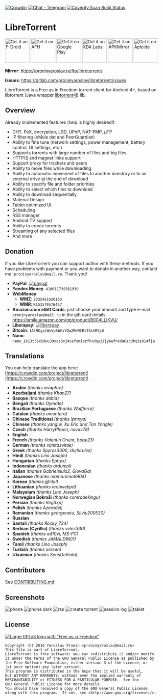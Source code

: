 [![Crowdin](https://d322cqt584bo4o.cloudfront.net/libretorrent/localized.svg)](https://crowdin.com/project/libretorrent)
[![Chat - Telegram](https://img.shields.io/badge/chat-Telegram-blue.svg)](https://t.me/LibreTorrent)
[<img alt="Coverity Scan Build Status" src="https://scan.coverity.com/projects/14421/badge.svg">](https://scan.coverity.com/projects/proninyaroslav-libretorrent)

LibreTorrent
=====================
[<img alt="Get it on F-Droid" height="80" src="https://tachibanagenerallaboratories.github.io/images/badges/F-Droid/get-it-on.png">](https://f-droid.org/app/org.proninyaroslav.libretorrent)
[<img alt="Get it on AFH" height="80" src="https://tachibanagenerallaboratories.github.io/images/badges/Android%20File%20Host/android-file-host-badge.png">](https://www.androidfilehost.com/?w=files&flid=246723)
[<img alt="Get it on Google Play" height="80" src="https://play.google.com/intl/en_us/badges/images/generic/en_badge_web_generic.png">](https://play.google.com/store/apps/details?id=org.proninyaroslav.libretorrent)
[<img alt="Get it on XDA Labs" height="80" src="https://tachibanagenerallaboratories.github.io/images/badges/XDA%20Labs/xda-labs-badge.png">](https://labs.xda-developers.com/store/app/org.proninyaroslav.libretorrent)
[<img alt="Get it on APKMirror" height="80" src="https://raw.githubusercontent.com/proninyaroslav/TachibanaGeneralLaboratories.github.io/master/images/badges/APKMirror/get-it-on-apkmirror.png">](https://www.apkmirror.com/apk/proninyaroslav/libretorrent)
[<img alt="Get it on Aptoide" height="80" src="https://raw.githubusercontent.com/proninyaroslav/TachibanaGeneralLaboratories.github.io/master/images/badges/Aptoide/get-it-on-aptoide.png">](https://libretorrent.en.aptoide.com/app)

**Mirror:** https://proninyaroslav.ru/ftp/libretorrent/

**Issues**: https://gitlab.com/proninyaroslav/libretorrent/issues

LibreTorrent is a Free as in Freedom torrent client for Android 4+, based on libtorrent (Java wrapper [libtorrent4j](https://github.com/aldenml/libtorrent4j)) lib.

Overview
---

Already implemented features (help is highly desired!):

 - DHT, PeX, encryption, LSD, UPnP, NAT-PMP, µTP
 - IP filtering (eMule dat and PeerGuardian)
 - Ability to fine tune (network settings, power management, battery control, UI settings, etc.)
 - Supports torrents with large number of files and big files
 - HTTP\S and magnet links support
 - Support proxy for trackers and peers
 - Ability to move files while downloading
 - Ability to automatic movement of files to another directory or to an external drive at the end of download
 - Ability to specify file and folder priorities
 - Ability to select which files to download
 - Ability to download sequentially
 - Material Design
 - Tablet optimized UI
 - Scheduling
 - RSS manager
 - Android TV support
 - Ability to create torrents
 - Streaming of any selected files
 - And more

Donation
---

If you like LibreTorrent you can support author with these methods. If you have problems with payment or you want to donate in another way, contact me: `proninyaroslav@mail.ru`. Thank you!

 - **PayPal**: [![paypal](https://www.paypalobjects.com/en_US/i/btn/btn_donateCC_LG.gif)](https://www.paypal.com/cgi-bin/webscr?cmd=_s-xclick&hosted_button_id=GWWYZSCKPAB2Q)
 - **Yandex Money**: `410011738561939`
 - **WebMoney**:
     - **WMZ**: `Z335461926163`
     - **WMR**: `R151579576467`
 - **Amazon.com eGift Cards**: just choose your amount and type e-mail `proninyaroslav@mail.ru`
in the gift card details https://smile.amazon.com/gp/product/B004LLIKVU/
 - **Liberapay**: [![liberapay](https://liberapay.com/assets/widgets/donate.svg)](https://liberapay.com/proninyaroslav/donate)
 - **Bitcoin**: `1Af9DgxtWvVp6bFiYQw2MeWtRzTXshRYpB`
 - **Nano**: `nano_1b13t35x5dwu39xcs3xj4ozfsniozfnxdqwjijy6efnkda6sc3hqie914fja`

Translations
---

You can help translate the app here: [https://crowdin.com/project/libretorrent](https://crowdin.com/project/libretorrent)

 - **Arabic** *(thanks xivaphro)*
 - **Azerbaijani** *(thanks Khan27)*
 - **Basque** *(thanks dabid)*
 - **Bengali** *(thanks Oymate)*
 - **Brazilian Portuguese** *(thanks Wolfterro)*
 - **Catalan** *(thanks amontero)*
 - **Chinese Traditional** *(thanks lzmxya)*
 - **Chinese** *(thanks yanglw, Xu Eric and Tan Yongle)*
 - **Czech** *(thanks HarryPhoon, novas78)*
 - **English**
 - **French** *(thanks Valentin Orient, boby23)*
 - **German** *(thanks vanitasvitae)*
 - **Greek** *(thanks Spyros3000, skyhirules)*
 - **Hindi** *(thanks Lino Joseph)*
 - **Hungarian** *(thanks Ephyx)*
 - **Indonesian** *(thanks ardumpl)*
 - **Italian** *(thanks Gabrielelulo2, GiovaGa)*
 - **Japanese** *(thanks mamarama9904)*
 - **Korean** *(thanks jjjhitel)*
 - **Lithuanian** *(thanks techwebpd)*
 - **Malayalam** *(thanks Lino Joseph)*
 - **Norwegian Bokmål** *(thanks comradekingu)*
 - **Persian** *(thanks Reg3xp)*
 - **Polish** *(thanks Azaradel)*
 - **Romanian** *(thanks georgenetu, Silviu200530)*
 - **Russian**
 - **Santali** *(thanks Rocky_734)*
 - **Serbian (Cyrillic)** *(thanks veles330)*
 - **Spanish** *(thanks ed10vi, MS-PC)*
 - **Swedish** *(thanks JAMALDIN01)*
 - **Tamil** *(thanks Lino Joseph)*
 - **Turkish** *(thanks oersen)*
 - **Ukrainian** *(thanks SensDeViata)*

Contributors
---

See [CONTRIBUTING.md](CONTRIBUTING.md)

Screenshots
---

![phone](/art/screenshots/phone.png) ![phone dark](/art/screenshots/phone_dark.png) ![rss](/art/screenshots/rss.png) ![create torrent](/art/screenshots/create_torrent.png) ![session log](/art/screenshots/session_log.png) ![tablet](/art/screenshots/tablet.png)

License
---
[![Large GPLv3 logo with “Free as in Freedom”](https://www.gnu.org/graphics/gplv3-with-text-136x68.png)](http://www.gnu.org/licenses/gpl-3.0.en.html)

    Copyright (C) 2016 Yaroslav Pronin <proninyaroslav@mail.ru>
    This file is part of LibreTorrent.
    LibreTorrent is free software: you can redistribute it and/or modify
    it under the terms of the GNU General Public License as published by
    the Free Software Foundation, either version 3 of the License, or
    (at your option) any later version.
    This program is distributed in the hope that it will be useful,
    but WITHOUT ANY WARRANTY; without even the implied warranty of
    MERCHANTABILITY or FITNESS FOR A PARTICULAR PURPOSE.  See the
    GNU General Public License for more details.
    You should have received a copy of the GNU General Public License
    along with this program.  If not, see <http://www.gnu.org/licenses/>.
